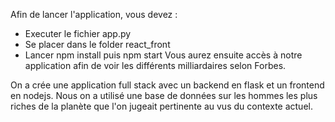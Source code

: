 Afin de lancer l'application, vous devez :
- Executer le fichier app.py
- Se placer dans le folder react_front
- Lancer npm install puis npm start
Vous aurez ensuite accès à notre application afin de voir les différents milliardaires selon Forbes.


On a crée une application full stack avec un backend en flask et un frontend en nodejs. Nous on a utilisé une base de données sur les hommes les plus riches de la planète que l'on jugeait pertinente au vus du contexte actuel.
